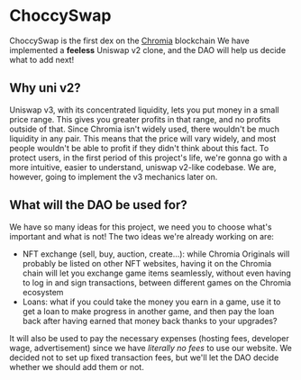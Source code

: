 # ChoccySwap
ChoccySwap is the first dex on the <a href="https://chromia.com">Chromia</a> blockchain 
We have implemented a **feeless** Uniswap v2 clone, and the DAO will help us decide what to add next!

## Why uni v2?
Uniswap v3, with its concentrated liquidity, lets you put money in a small price range. This gives you greater profits in that range, and no profits outside of that. Since Chromia isn't widely used, there wouldn't be much liquidity in any pair. This means that the price will vary widely, and most people wouldn't be able to profit if they didn't think about this fact. To protect users, in the first period of this project's life, we're gonna go with a more intuitive, easier to understand, uniswap v2-like codebase. We are, however, going to implement the v3 mechanics later on.

## What will the DAO be used for?
We have so many ideas for this project, we need you to choose what's important and what is not! The two ideas we're already working on are:
<ul>
  <li>NFT exchange (sell, buy, auction, create...): while Chromia Originals will probably be listed on other NFT websites, having it on the Chromia chain will let you exchange game items seamlessly, without even having to log in and sign transactions, between different games on the Chromia ecosystem</li>
  <li>Loans: what if you could take the money you earn in a game, use it to get a loan to make progress in another game, and then pay the loan back after having earned that money back thanks to your upgrades?</li>
</ul>

It will also be used to pay the necessary expenses (hosting fees, developer wage, advertisement) since we have *literally no fees* to use our website. We decided not to set up fixed transaction fees, but we'll let the DAO decide whether we should add them or not.
